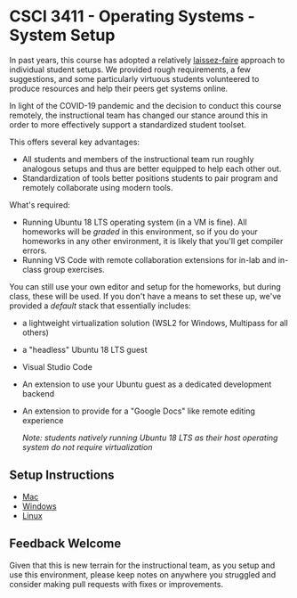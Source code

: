# CSCI 3411 - Operating Systems - System Setup

In past years, this course has adopted a relatively [laissez-faire](https://www.merriam-webster.com/dictionary/laissez-faire) approach to individual student setups. We provided rough requirements, a few suggestions, and some particularly virtuous students volunteered to produce resources and help their peers get systems online.

In light of the COVID-19 pandemic and the decision to conduct this course remotely, the instructional team has changed our stance around this in order to more effectively support a standardized student toolset.

This offers several key advantages:

-   All students and members of the instructional team run roughly analogous setups and thus are better equipped to help each other out.
-   Standardization of tools better positions students to pair program and remotely collaborate using modern tools.

What's required:

- Running Ubuntu 18 LTS operating system (in a VM is fine).
    All homeworks will be *graded* in this environment, so if you do your homeworks in any other environment, it is likely that you'll get compiler errors.
- Running VS Code with remote collaboration extensions for in-lab and in-class group exercises.

You can still use your own editor and setup for the homeworks, but during class, these will be used.
If you don't have a means to set these up, we've provided a *default* stack that essentially includes:

-   a lightweight virtualization solution (WSL2 for Windows, Multipass for all others)
-   a "headless" Ubuntu 18 LTS guest
-   Visual Studio Code
-   An extension to use your Ubuntu guest as a dedicated development backend
-   An extension to provide for a "Google Docs" like remote editing experience

    _Note: students natively running Ubuntu 18 LTS as their host operating system do not require virtualization_

## Setup Instructions

-   [Mac](mac.md)
-   [Windows](windows.md)
-   [Linux](linux.md)

## Feedback Welcome

Given that this is new terrain for the instructional team, as you setup and use this environment, please keep notes on anywhere you struggled and consider making pull requests with fixes or improvements.
